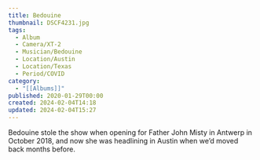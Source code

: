 ```yaml
---
title: Bedouine
thumbnail: DSCF4231.jpg
tags:
  - Album
  - Camera/XT-2
  - Musician/Bedouine
  - Location/Austin
  - Location/Texas
  - Period/COVID
category:
  - "[[Albums]]"
published: 2020-01-29T00:00
created: 2024-02-04T14:18
updated: 2024-02-04T15:27
---
```

Bedouine stole the show when opening for Father John Misty in Antwerp in October 2018, and now she was headlining in Austin when we’d moved back months before.
